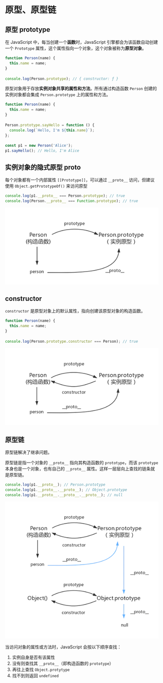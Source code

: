 # 原型、原型链

## 原型 prototype

在 JavaScript 中，每当创建一个**函数**时，JavaScript 引擎都会为该函数自动创建一个 `Prototype` 属性，这个属性指向一个对象，这个对象被称为**原型对象**。

```js
function Person(name) {
  this.name = name;
}

console.log(Person.prototype); // { constructor: ƒ }
```

原型对象用于存放**实例对象共享的属性和方法**。所有通过构造函数 `Person` 创建的实例对象都会集成 `Person.prototype` 上的属性和方法。

```js
function Person(name) {
  this.name = name;
}

Person.prototype.sayHello = function () {
  console.log(`Hello, I'm ${this.name}`);
};

const p1 = new Person('Alice');
p1.sayHello(); // Hello, I'm Alice
```

## 实例对象的隐式原型 __proto__

每个对象都有一个内部属性 `[[Prototype]]`，可以通过 `__proto__` 访问，但建议使用 `Object.getPrototypeOf()` 来访问原型

```js
console.log(p1.__proto__ === Person.prototype); // true
console.log(Person.__proto__ === Function.prototype); // true
```

![prototype](./images/prototype.png)

##  constructor

`constructor` 是原型对象上的默认属性，指向创建该原型对象的构造函数。

```js
function Person(name) {
  this.name = name;
}

console.log(Person.prototype.constructor === Person); // true
```

![constructor](./images/constructor.png)


## 原型链

原型链解决了继承问题。

原型链是指一个对象的 `__proto__` 指向其构造函数的 `prototype`，而该 `prototype` 本身也是一个对象，也有自己的 `__proto__` 属性。这样一层层向上查找的链条就是原型链。

```js
console.log(p1.__proto__); // Person.prototype
console.log(p1.__proto__.__proto__); // Object.prototype
console.log(p1.__proto__.__proto__.__proto__); // null
```

![prototype-chain](./images/prototype-chain.png)


当访问对象的属性或方法时，JavaScript 会按以下顺序查找：

1. 实例自身是否有该属性
2. 没有则查找其 `__proto__`（即构造函数的 `prototype`）
3. 再往上查找 `Object.protytype`
4. 找不到则返回 `undefined`